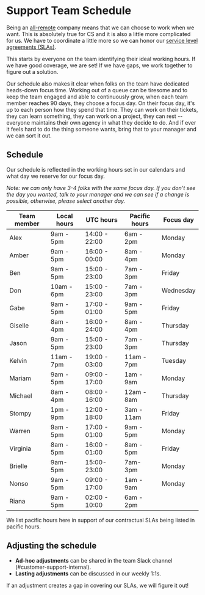 # Support Team Schedule

Being an [all-remote](../../../company-info-and-process/remote/index.md) company means that we can choose to work when we want. This is absolutely true for CS and it is also a little more complicated for us. We have to coordinate a little more so we can honor our [service level agreements (SLAs)](../index.md#our-service-level-agreements-slas).

This starts by everyone on the team identifying their ideal working hours. If we have good coverage, we are set! If we have gaps, we work together to figure out a solution.

Our schedule also makes it clear when folks on the team have dedicated heads-down focus time. Working out of a queue can be tiresome and to keep the team engaged and able to continuously grow, when each team member reaches 90 days, they choose a focus day. On their focus day, it's up to each person how they spend that time. They can work on their tickets, they can learn something, they can work on a project, they can rest -- everyone maintains their own agency in what they decide to do. And if ever it feels hard to do the thing someone wants, bring that to your manager and we can sort it out.

## Schedule

Our schedule is reflected in the working hours set in our calendars and what day we reserve for our focus day.

_Note: we can only have 3-4 folks with the same focus day. If you don't see the day you wanted, talk to your manager and we can see if a change is possible, otherwise, please select another day._

| Team member | Local hours | UTC hours     | Pacific hours | Focus day |
| ----------- | ----------- | ------------- | ------------- | --------- |
| Alex        | 9am - 5pm   | 14:00 - 22:00 | 6am - 2pm     | Monday    |
| Amber       | 9am - 5pm   | 16:00 - 00:00 | 8am - 4pm     | Monday    |
| Ben         | 9am - 5pm   | 15:00 - 23:00 | 7am - 3pm     | Friday    |
| Don         | 10am - 6pm  | 15:00 - 23:00 | 7am - 3pm     | Wednesday |
| Gabe        | 9am - 5pm   | 17:00 - 01:00 | 9am - 5pm     | Friday    |
| Giselle     | 8am - 4pm   | 16:00 - 24:00 | 8am - 4pm     | Thursday  |
| Jason       | 9am - 5pm   | 15:00 - 23:00 | 7am - 3pm     | Thursday  |
| Kelvin      | 11am - 7pm  | 19:00 - 03:00 | 11am - 7pm    | Tuesday   |
| Mariam      | 9am - 5pm   | 09:00 - 17:00 | 1am - 9am     | Monday    |
| Michael     | 8am - 4pm   | 08:00 - 16:00 | 12am - 8am    | Thursday  |
| Stompy      | 1pm - 9pm   | 12:00 - 18:00 | 3am - 11am    | Friday    |
| Warren      | 9am - 5pm   | 17:00 - 01:00 | 9am - 5pm     | Monday    |
| Virginia    | 8am - 5pm   | 16:00 - 01:00 | 8am - 5pm     | Friday    |
| Brielle     | 9am- 5pm    | 15:00- 23:00  | 7am- 3pm      | Monday    |
| Nonso       | 9am - 5pm   | 09:00 - 17:00 | 1am - 9am     | Monday    |
| Riana       | 9am - 5pm   | 02:00 - 10:00 | 6am - 2pm     |           |

We list pacific hours here in support of our contractual SLAs being listed in pacific hours.

## Adjusting the schedule

- **Ad-hoc adjustments** can be shared in the team Slack channel (#customer-support-internal).
- **Lasting adjustments** can be discussed in our weekly 1:1s.

If an adjustment creates a gap in covering our SLAs, we will figure it out!
